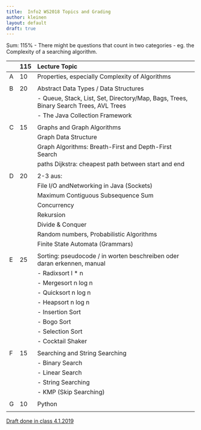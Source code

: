 ```yaml
---
title:  Info2 WS2018 Topics and Grading
author: kleinen
layout: default
draft: true
---
```


Sum: 115% - There might be questions that count in two categories - eg. the Complexity of a
searching algorithm.

|   | 115 | Lecture Topic                                                      |
|:--|:----|:-------------------------------------------------------------------|
| A | 10  | Properties, especially Complexity of Algorithms                    |
|   |     |                                                                    |
| B | 20  | Abstract Data Types / Data Structures                              |
|   |     | - Queue, Stack, List, Set, Directory/Map, Bags, Trees, Binary Search Trees, AVL Trees |
|   |     | - The Java Collection Framework                                    |
|   |     |                                                                    |
| C | 15  | Graphs  and Graph Algorithms                                       |
|   |     | Graph Data Structure                                               |
|   |     | Graph Algorithms: Breath-First and Depth-First Search              |
|   |     | paths Dijkstra: cheapest path between start and end                |
|   |     |                                                                    |
| D | 20  | 2-3 aus:                                                           |
|   |     | File I/O  andNetworking in Java (Sockets)                          |
|   |     | Maximum Contiguous Subsequence Sum                                 |
|   |     | Concurrency                                                        |
|   |     | Rekursion                                                          |
|   |     | Divide & Conquer                                                   |
|   |     | Random numbers, Probabilistic Algorithms                           |
|   |     | Finite State Automata (Grammars)                                   |
|   |     |                                                                    |
| E | 25  | Sorting: pseudocode / in worten beschreiben oder daran erkennen, manual ||walkthroughs, Complexity |
|   |     | - Radixsort l * n                                                  |
|   |     | - Mergesort n log n                                                |
|   |     | - Quicksort n log n                                                |
|   |     | - Heapsort n log n                                                 |
|   |     | - Insertion Sort                                                   |
|   |     | - Bogo Sort                                                        |
|   |     | - Selection Sort                                                   |
|   |     | - Cocktail Shaker                                                  |
|   |     |                                                                    |
| F | 15  | Searching and String Searching                                     |
|   |     | - Binary Search                                                    |
|   |     | - Linear Search                                                    |
|   |     | - String Searching                                                 |
|   |     | - KMP (Skip Searching)                                             |
|   |     |                                                                    |
| G | 10  | Python                                                             |
|   |     |                                                                    |



[Draft done in class 4.1.2019](../topics_and_grading_class_draft/)

